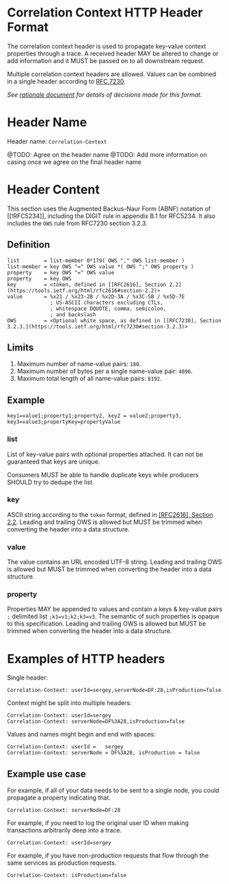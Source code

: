 # Correlation Context HTTP Header Format

The correlation context header is used to propagate key-value context properties through a trace.
A received header MAY be altered to change or add information and it MUST be passed on to all downstream request.

Multiple correlation context headers are allowed. Values can be combined in a single header according to  [RFC 7230](https://tools.ietf.org/html/rfc7230#page-24).

*See [rationale document](HTTP_HEADER_FORMAT_RATIONALE.md) for details of decisions made for this format.*


# Header Name

Header name: `Correlation-Context`

@TODO: Agree on the header name
@TODO: Add more information on casing once we agree on the final header name


# Header Content

This section uses the Augmented Backus-Naur Form (ABNF) notation of [[!RFC5234]], including the DIGIT rule in <a data-cite='!RFC5234#appendix-B.1'>appendix B.1 for RFC5234</a>. It also includes the `OWS` rule from <a data-cite='!RFC7230#whitespace'>RFC7230 section 3.2.3</a>.

## Definition

```
list        = list-member 0*179( OWS "," OWS list-member )
list-member = key OWS "=" OWS value *( OWS ";" OWS property )
property    = key OWS "=" OWS value
property    = key OWS
key         = <token, defined in [[RFC2616], Section 2.2](https://tools.ietf.org/html/rfc2616#section-2.2)>
value       = %x21 / %x23-2B / %x2D-3A / %x3C-5B / %x5D-7E
              ; US-ASCII characters excluding CTLs,
              ; whitespace DQUOTE, comma, semicolon,
              ; and backslash
OWS         = <Optional white space, as defined in [[RFC7230], Section 3.2.3.](https://tools.ietf.org/html/rfc7230#section-3.2.3)>
```

## Limits
1. Maximum number of name-value pairs: `180`.
2. Maximum number of bytes per a single name-value pair: `4096`.
3. Maximum total length of all name-value pairs: `8192`.

## Example
`key1=value1;property1;property2, key2 = value2;property3, key3=value3;propertyKey=propertyValue`

### list
List of key-value pairs with optional properties attached.
It can not be guaranteed that keys are unique.

Consumers MUST be able to handle duplicate keys while producers SHOULD try to dedupe the list.


### key
ASCII string according to the `token` format, defined in [[RFC2616], Section 2.2](https://tools.ietf.org/html/rfc2616#section-2.2). Leading and trailing OWS is allowed but MUST be trimmed when converting the header into a data structure.

### value

The value contains an URL encoded UTF-8 string. Leading and trailing OWS is allowed but MUST be trimmed when converting the header into a data structure.

### property

Properties MAY be appended to values and contain a keys & key-value pairs `;` delimited list `;k1=v1;k2;k3=v3`. The semantic of such properties is opaque to this specification.
Leading and trailing OWS is allowed but MUST be trimmed when converting the header into a data structure.


# Examples of HTTP headers

Single header:

```
Correlation-Context: userId=sergey,serverNode=DF:28,isProduction=false
```

Context might be split into multiple headers:

```
Correlation-Context: userId=sergey
Correlation-Context: serverNode=DF%3A28,isProduction=false
```

Values and names might begin and end with spaces:

```
Correlation-Context: userId =   sergey
Correlation-Context: serverNode = DF%3A28, isProduction = false
```

## Example use case

For example, if all of your data needs to be sent to a single node, you could propagate a property indicating that.
```
Correlation-Context: serverNode=DF:28
```

For example, if you need to log the original user ID when making transactions arbitrarily deep into a trace.
```
Correlation-Context: userId=sergey
```

For example, if you have non-production requests that flow through the same services as production requests.
```
Correlation-Context: isProduction=false
```

